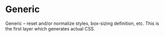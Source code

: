 # Generic

Generic – reset and/or normalize styles, box-sizing definition, etc. This is the first layer which generates actual CSS.
